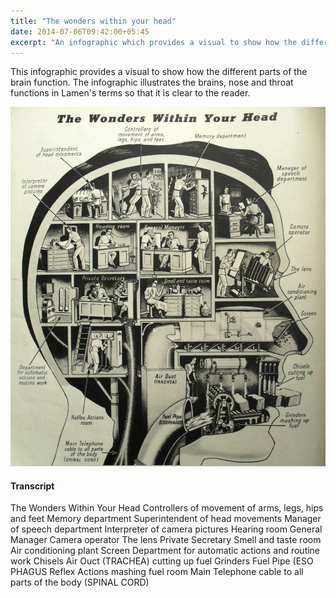 ```yaml
---
title: "The wonders within your head"
date: 2014-07-06T09:42:00+05:45
excerpt: "An infographic which provides a visual to show how the different parts of the brain function."
---
```


This infographic provides a visual to show how the different parts of the brain function. The infographic illustrates the brains, nose and throat functions in Lamen's terms so that it is clear to the reader.

[![The wonders within your head](/uploads/20140706-the-wonders-within-your-head_w1500.jpg)](/uploads/20140706-the-wonders-within-your-head_w1500.jpg)

#### Transcript

The Wonders Within Your Head Controllers of movement of arms, legs, hips and feet Memory department Superintendent of head movements Manager of speech department Interpreter of camera pictures Hearing room General Manager Camera operator The lens Private Secretary Smell and taste room Air conditioning plant Screen Department for automatic actions and routine work Chisels Air Ouct (TRACHEA) cutting up fuel Grinders Fuel Pipe (ESO PHAGUS Reflex Actions mashing fuel room Main Telephone cable to all parts of the body (SPINAL CORD)
